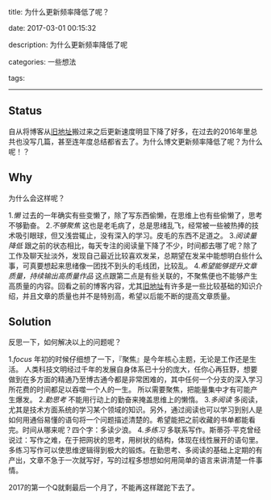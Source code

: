 title: 为什么更新频率降低了呢？

date: 2017-03-01 00:15:32

description: 为什么更新频率降低了呢

categories: 一些想法

tags: 

---
## Status
自从将博客从[旧地址](http://blog.163.com/xh_ding/)搬过来之后更新速度明显下降了好多，在过去的2016年里总共也没写几篇，甚至连年度总结都省去了。为什么博文更新频率降低了呢？为什么呢！？

## Why

为什么会这样呢？

1.*懒* 
	过去的一年确实有些变懒了，除了写东西偷懒，在思维上也有些偷懒了，思考不够勤奋。
2.*不够聚焦*
	这也是老毛病了，总是思绪乱飞，经常被一些被热捧的技术吸引眼球，但又浅尝辄止，没有深入的学习。皮毛的东西不足道之。
3.*阅读量降低*
	跟之前的状态相比，每天专注的阅读量下降了不少，时间都去哪了呢？除了工作及聊天扯淡外，发现自己最近比较喜欢发呆，总期望在发呆中能想明白些什么事，可真要想起来思绪像一团找不到头的毛线团，比较乱。
4.*希望能够提升文章质量，持续输出高质量作品*
	这点跟第二点是有些关联的，不聚焦便也不能够产生高质量的内容。回看之前的博客内容，尤其[旧地址](http://blog.163.com/xh_ding/)有许多是一些比较基础的知识介绍，并且文章的质量也并不是特别高，希望以后能不断的提高文章质量。

## Solution

反思一下，如何解决以上的问题呢？

1.*focus*
	年初的时候仔细想了一下，『聚焦』是今年核心主题，无论是工作还是生活。
	人类科技文明经过千年的发展自身体系已十分的庞大，任你心再狂野，想要做到在多方面的精通乃至博古通今都是非常困难的，其中任何一个分支的深入学习所花费的时间都足以吞噬一个人的一生。
	所以需要聚焦，把能量集中才有可能产生爆发。
2.*勤思考*
	不能用行动上的勤奋来掩盖思维上的懒惰。
3.*多阅读*
	多阅读，尤其是技术方面系统的学习某个领域的知识。另外，通过阅读也可以学习到别人是如何用通俗易懂的语句将一个问题描述清楚的。希望能把之前收藏的书单都能看完。时间从哪来呢？四个字：多读少浪。
4.*多练习*
	多联系写作。斯蒂芬·平克曾经说过：写作之难，在于把网状的思考，用树状的结构，体现在线性展开的语句里。多练习写作可以使思维逻辑得到极大的锻炼。在勤思考、多阅读的基础上定期的有产出，文章不急于一次就写好，写的过程多想想如何用简单的语言来讲清楚一件事情。
	
2017的第一个Q就剩最后一个月了，不能再这样蹉跎下去了。
	

